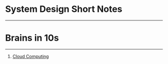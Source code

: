 # System Design Short Notes
---
# Brains in 10s
---
1. [Cloud Computing](https://github.com/ichiranjain/system-design/blob/main/brains-in-10-mins/cloud_computing.md)
